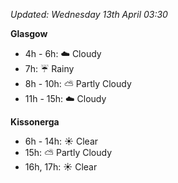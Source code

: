 *Updated: Wednesday 13th April 03:30*

**Glasgow**

* 4h - 6h: :cloud: Cloudy
* 7h: :umbrella: Rainy
* 8h - 10h: :partly_sunny: Partly Cloudy
* 11h - 15h: :cloud: Cloudy

**Kissonerga**

* 6h - 14h: :sunny: Clear
* 15h: :partly_sunny: Partly Cloudy
* 16h, 17h: :sunny: Clear
